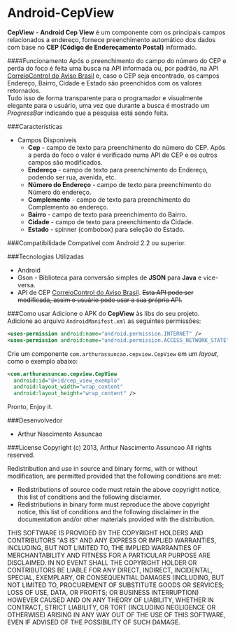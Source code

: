 Android-CepView
===============

**CepView** - **Android Cep View** é um componente com os principais campos relacionados a endereço, fornece preenchimento automático dos dados com base no **CEP (Código de Endereçamento Postal)** informado.

####Funcionamento
Após o preenchimento do campo do número do CEP e perda do foco é feita uma busca na API informada ou, por padrão, na API [CorreioControl do Aviso Brasil](http://avisobrasil.com.br/correio-control/api-de-consulta-de-cep/) e, caso o CEP seja encontrado, os campos Endereço, Bairro, Cidade e Estado são preenchidos com os valores retornados.<br>
Tudo isso de forma transparente para o programador e visualmente elegante para o usuário, uma vez que durante a busca é mostrado um *ProgressBar* indicando que a pesquisa está sendo feita.

###Características
* Campos Disponíveis
  * **Cep** - campo de texto para preenchimento do número do CEP. Após a perda do foco o valor é verificado numa API de CEP e os outros campos são modificados.
  * **Endereço** - campo de texto para preenchimento do Endereço, podendo ser rua, avenida, etc.
  * **Número do Endereço** - campo de texto para preenchimento do Número do endereço.
  * **Complemento** - campo de texto para preenchimento do Complemento ao endereço.
  * **Bairro** - campo de texto para preenchimento do Bairro.
  * **Cidade** - campo de texto para preenchimento da Cidade.
  * **Estado** - spinner (combobox) para seleção do Estado.

###Compatibilidade
Compatível com Android 2.2 ou superior.

###Tecnologias Utilizadas
* Android
* Gson - Biblioteca para conversão simples de **JSON** para **Java** e vice-versa.
* API de CEP [CorreioControl do Aviso Brasil](http://avisobrasil.com.br/correio-control/api-de-consulta-de-cep/). ~~Esta API pode ser modificada, assim o usuário pode usar a sua própria API.~~

###Como usar
Adicione o APK do **CepView** às libs do seu projeto.<br>
Adicione ao arquivo `AndroidManifest.xml` as seguintes permissões:
```xml
<uses-permission android:name="android.permission.INTERNET" />
<uses-permission android:name="android.permission.ACCESS_NETWORK_STATE" />
```
Crie um componente `com.arthurassuncao.cepview.CepView` em um *layout*, como o exemplo abaixo:
```xml
<com.arthurassuncao.cepview.CepView
  android:id="@+id/cep_view_exemplo"
  android:layout_width="wrap_content"
  android:layout_height="wrap_content" />
```
Pronto, Enjoy it.

###Desenvolvedor
* Arthur Nascimento Assuncao

###License
Copyright (c) 2013, Arthur Nascimento Assuncao
All rights reserved.

Redistribution and use in source and binary forms, with or without modification, are permitted provided that the following conditions are met:

* Redistributions of source code must retain the above copyright notice, this list of conditions and the following disclaimer.
* Redistributions in binary form must reproduce the above copyright notice, this list of conditions and the following disclaimer in the documentation and/or other materials provided with the distribution.

THIS SOFTWARE IS PROVIDED BY THE COPYRIGHT HOLDERS AND CONTRIBUTORS "AS IS" AND ANY EXPRESS OR IMPLIED WARRANTIES, INCLUDING, BUT NOT LIMITED TO, THE IMPLIED WARRANTIES OF MERCHANTABILITY AND FITNESS FOR A PARTICULAR PURPOSE ARE DISCLAIMED. IN NO EVENT SHALL THE COPYRIGHT HOLDER OR CONTRIBUTORS BE LIABLE FOR ANY DIRECT, INDIRECT, INCIDENTAL, SPECIAL, EXEMPLARY, OR CONSEQUENTIAL DAMAGES (INCLUDING, BUT NOT LIMITED TO, PROCUREMENT OF SUBSTITUTE GOODS OR SERVICES; LOSS OF USE, DATA, OR PROFITS; OR BUSINESS INTERRUPTION) HOWEVER CAUSED AND ON ANY THEORY OF LIABILITY, WHETHER IN CONTRACT, STRICT LIABILITY, OR TORT (INCLUDING NEGLIGENCE OR OTHERWISE) ARISING IN ANY WAY OUT OF THE USE OF THIS SOFTWARE, EVEN IF ADVISED OF THE POSSIBILITY OF SUCH DAMAGE.
